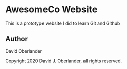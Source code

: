 # AwesomeCo Website

This is a prototype website I did to learn Git and Github

## Author

David Oberlander

Copyright 2020 David J. Oberlander, all rights reserved.